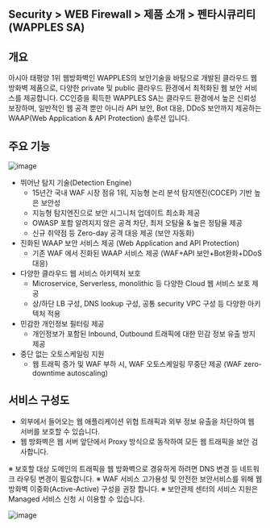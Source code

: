 ## Security > WEB Firewall > 제품 소개 > 펜타시큐리티(WAPPLES SA)

## 개요

아시아 태평양 1위 웹방화벽인 WAPPLES의 보안기술을 바탕으로 개발된 클라우드 웹방화벽 제품으로, 다양한 private 및 public 클라우드 환경에서 최적화된 웹 보안 서비스를 제공합니다. 
CC인증을 획득한 WAPPLES SA는 클라우드 환경에서 높은 신뢰성 보장하며, 일반적인 웹 공격 뿐만 아니라 API 보안, Bot 대응, DDoS 보안까지 제공하는 WAAP(Web Application & API Protection) 솔루션 입니다.


## 주요 기능

![image](https://static.toastoven.net/prod_web_firewall/wapples_sa_01.png)

* 뛰어난 탐지 기술(Detection Engine)
    * 15년간 국내 WAF 시장 점유 1위, 지능형 논리 분석 탐지엔진(COCEP) 기반 높은 보안성
    * 지능형 탐지엔진으로 보안 시그니처 업데이트 최소화 제공
    * OWASP 포함 알려지지 않은 공격 차단, 최저 오탐율 & 높은 정탐율 제공
    * 신규 취약점 등 Zero-day 공격 대응 제공 (보안 자동화)
* 진화된 WAAP 보안 서비스 제공 (Web Application and API Protection)
    * 기존 WAF 에서 진화된 WAAP 서비스 제공 (WAF+API 보안+Bot완화+DDoS 대응)
* 다양한 클라우드 웹 서비스 아키텍처 보호
    * Microservice, Serverless, monolithic 등 다양한 Cloud 웹 서비스 보호 제공
    * 상/하단 LB 구성, DNS lookup 구성, 공통 security VPC 구성 등 다양한 아키텍처 적용
* 민감한 개인정보 필터링 제공
    * 개인정보가 포함된 Inbound, Outbound 트래픽에 대한 민감 정보 유출 방지 제공
* 중단 없는 오토스케일링 지원
    * 웹 트래픽 증가 및 WAF 부하 시, WAF 오토스케일링 무중단 제공 (WAF zero-downtime autoscaling)

## 서비스 구성도

* 외부에서 들어오는 웹 애플리케이션 위협 트래픽과 외부 정보 유출을 차단하여 웹 서버를 보호할 수 있습니다. 
* 웹 방화벽은 웹 서버 앞단에서 Proxy 방식으로 동작하여 모든 웹 트래픽을 보안 검사합니다.

※ 보호할 대상 도메인의 트래픽을 웹 방화벽으로 경유하게 하려면 DNS 변경 등 네트워크 라우팅 변경이 필요합니다.
※ WAF 서비스 고가용성 및 안전한 보안서비스를 위해 웹 방화벽 이중화(Active-Active) 구성을 권장 합니다. 
※ 보안관제 센터의 서비스 지원은 Managed 서비스 신청 시 이용할 수 있습니다.

![image](https://static.toastoven.net/prod_web_firewall/wapples_sa_02.png)
